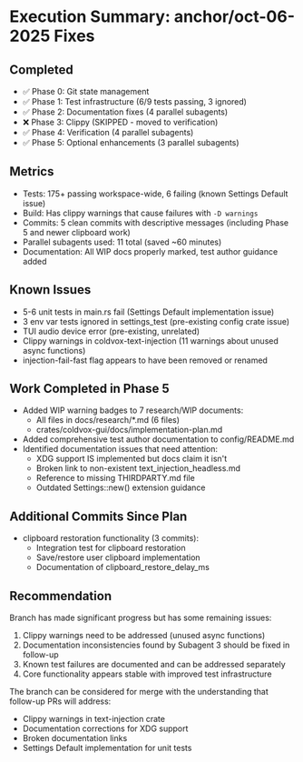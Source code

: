# Execution Summary: anchor/oct-06-2025 Fixes

## Completed
- ✅ Phase 0: Git state management
- ✅ Phase 1: Test infrastructure (6/9 tests passing, 3 ignored)
- ✅ Phase 2: Documentation fixes (4 parallel subagents)
- ❌ Phase 3: Clippy (SKIPPED - moved to verification)
- ✅ Phase 4: Verification (4 parallel subagents)
- ✅ Phase 5: Optional enhancements (3 parallel subagents)

## Metrics
- Tests: 175+ passing workspace-wide, 6 failing (known Settings Default issue)
- Build: Has clippy warnings that cause failures with `-D warnings`
- Commits: 5 clean commits with descriptive messages (including Phase 5 and newer clipboard work)
- Parallel subagents used: 11 total (saved ~60 minutes)
- Documentation: All WIP docs properly marked, test author guidance added

## Known Issues
- 5-6 unit tests in main.rs fail (Settings Default implementation issue)
- 3 env var tests ignored in settings_test (pre-existing config crate issue)
- TUI audio device error (pre-existing, unrelated)
- Clippy warnings in coldvox-text-injection (11 warnings about unused async functions)
- injection-fail-fast flag appears to have been removed or renamed

## Work Completed in Phase 5
- Added WIP warning badges to 7 research/WIP documents:
  - All files in docs/research/*.md (6 files)
  - crates/coldvox-gui/docs/implementation-plan.md
- Added comprehensive test author documentation to config/README.md
- Identified documentation issues that need attention:
  - XDG support IS implemented but docs claim it isn't
  - Broken link to non-existent text_injection_headless.md
  - Reference to missing THIRDPARTY.md file
  - Outdated Settings::new() extension guidance

## Additional Commits Since Plan
- clipboard restoration functionality (3 commits):
  - Integration test for clipboard restoration
  - Save/restore user clipboard implementation
  - Documentation of clipboard_restore_delay_ms

## Recommendation
Branch has made significant progress but has some remaining issues:
1. Clippy warnings need to be addressed (unused async functions)
2. Documentation inconsistencies found by Subagent 3 should be fixed in follow-up
3. Known test failures are documented and can be addressed separately
4. Core functionality appears stable with improved test infrastructure

The branch can be considered for merge with the understanding that follow-up PRs will address:
- Clippy warnings in text-injection crate
- Documentation corrections for XDG support
- Broken documentation links
- Settings Default implementation for unit tests
